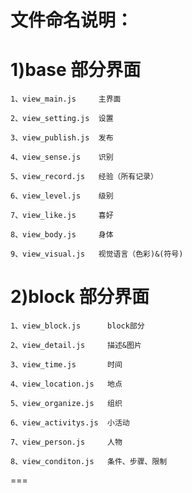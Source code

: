 文件命名说明：
======
1)base 部分界面
======
	1、view_main.js     主界面
	
	2、view_setting.js  设置
	
	3、view_publish.js  发布
	
	4、view_sense.js    识别
	
	5、view_record.js   经验（所有记录） 
	 
	6、view_level.js    级别
	
	7、view_like.js     喜好
	
	8、view_body.js     身体
	
	9、view_visual.js   视觉语言（色彩)&(符号)
	
2)block 部分界面
======
	1、view_block.js      block部分
	
	2、view_detail.js     描述&图片
	
	3、view_time.js       时间
	
	4、view_location.js   地点
	
	5、view_organize.js   组织
	
	6、view_activitys.js  小活动
	
	7、view_person.js     人物
	
	8、view_conditon.js   条件、步骤、限制
===